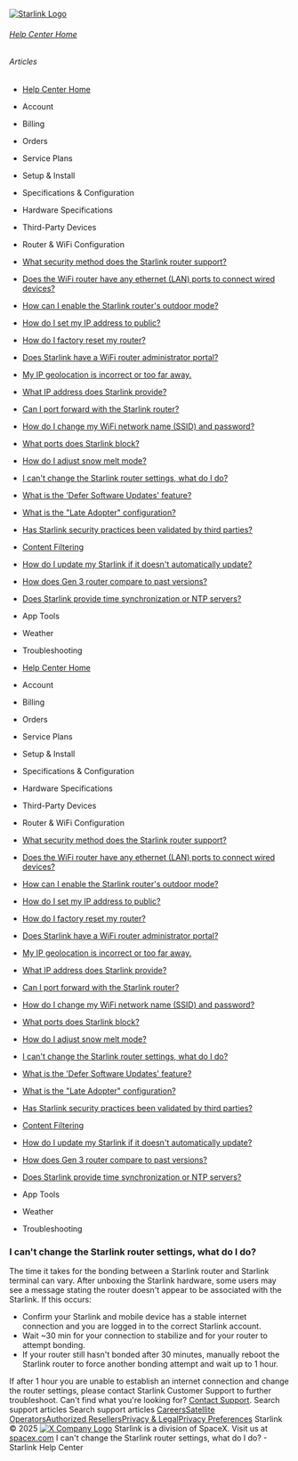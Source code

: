 [![Starlink Logo](https://www.starlink.com/_next/image?url=%2Fassets%2Fimages%2Flogo%2Flogo_white.png&w=3840&q=75)](https://www.starlink.com/support/article/<https:/www.starlink.com/>)
###### [Help Center Home](https://www.starlink.com/support/article/</support>)
###### Articles
  * [Help Center Home](https://www.starlink.com/support/article/</support>)
  * Account
  * Billing
  * Orders
  * Service Plans
  * Setup & Install
  * Specifications & Configuration
  * Hardware Specifications
  * Third-Party Devices
  * Router & WiFi Configuration 
  * [What security method does the Starlink router support?](https://www.starlink.com/support/article/</support/article/ea24942c-df98-03f4-a3a7-df324462ed4d>)
  * [Does the WiFi router have any ethernet (LAN) ports to connect wired devices?](https://www.starlink.com/support/article/</support/article/197cc36c-48ee-45f4-0574-aad686984317>)
  * [How can I enable the Starlink router's outdoor mode?](https://www.starlink.com/support/article/</support/article/5b77f3a4-0c06-d7c9-86b7-a2ffbbbd5769>)
  * [How do I set my IP address to public?](https://www.starlink.com/support/article/</support/article/13f0056c-6f6d-5a55-623c-fe94ad9947c5>)
  * [How do I factory reset my router?](https://www.starlink.com/support/article/</support/article/d68ed178-4d54-b486-b7d8-2a6273917632>)
  * [Does Starlink have a WiFi router administrator portal?](https://www.starlink.com/support/article/</support/article/f9a1d602-9204-e70c-a780-f2619d99f9c7>)
  * [My IP geolocation is incorrect or too far away.](https://www.starlink.com/support/article/</support/article/08ecdfe4-f2a9-2b3d-fcba-a435404a2db3>)
  * [What IP address does Starlink provide? ](https://www.starlink.com/support/article/</support/article/1192f3ef-2a17-31d9-261a-a59d215629f4>)
  * [Can I port forward with the Starlink router? ](https://www.starlink.com/support/article/</support/article/e3e6bb65-2bbc-1c8a-0c42-74b4776a64f8>)
  * [How do I change my WiFi network name (SSID) and password?](https://www.starlink.com/support/article/</support/article/84fa18cf-758c-6fee-98e7-756d75d6f811>)
  * [What ports does Starlink block?](https://www.starlink.com/support/article/</support/article/c3caacdf-1c1f-98db-b821-bbb36ca9d89b>)
  * [How do I adjust snow melt mode?](https://www.starlink.com/support/article/</support/article/123263fe-abc5-60e0-3af1-9e022aeba80a>)
  * [I can't change the Starlink router settings, what do I do?](https://www.starlink.com/support/article/</support/article/c3f204be-f689-a802-71b8-e297eceb1529>)
  * [What is the 'Defer Software Updates' feature?](https://www.starlink.com/support/article/</support/article/4331faa0-0edd-274e-6ace-7b3188afb4b4>)
  * [What is the "Late Adopter" configuration?](https://www.starlink.com/support/article/</support/article/219ac7cc-4436-8260-36bc-af0a6765d704>)
  * [Has Starlink security practices been validated by third parties?](https://www.starlink.com/support/article/</support/article/984d0c92-9fac-3036-1138-be0f390829dc>)
  * [Content Filtering](https://www.starlink.com/support/article/</support/article/1542bce8-8fa4-158f-5880-2dd366dec075>)
  * [How do I update my Starlink if it doesn't automatically update?](https://www.starlink.com/support/article/</support/article/44b964f6-a538-d7c1-b893-b02822f444b5>)
  * [How does Gen 3 router compare to past versions?](https://www.starlink.com/support/article/</support/article/f7105c55-8d50-ac74-fb47-210edc350f85>)
  * [Does Starlink provide time synchronization or NTP servers?](https://www.starlink.com/support/article/</support/article/0873e885-831a-9f4e-4808-2838a28f2e69>)
  * App Tools 
  * Weather 
  * Troubleshooting


  * [Help Center Home](https://www.starlink.com/support/article/</support>)
  * Account
  * Billing
  * Orders
  * Service Plans
  * Setup & Install
  * Specifications & Configuration
  * Hardware Specifications
  * Third-Party Devices
  * Router & WiFi Configuration 
  * [What security method does the Starlink router support?](https://www.starlink.com/support/article/</support/article/ea24942c-df98-03f4-a3a7-df324462ed4d>)
  * [Does the WiFi router have any ethernet (LAN) ports to connect wired devices?](https://www.starlink.com/support/article/</support/article/197cc36c-48ee-45f4-0574-aad686984317>)
  * [How can I enable the Starlink router's outdoor mode?](https://www.starlink.com/support/article/</support/article/5b77f3a4-0c06-d7c9-86b7-a2ffbbbd5769>)
  * [How do I set my IP address to public?](https://www.starlink.com/support/article/</support/article/13f0056c-6f6d-5a55-623c-fe94ad9947c5>)
  * [How do I factory reset my router?](https://www.starlink.com/support/article/</support/article/d68ed178-4d54-b486-b7d8-2a6273917632>)
  * [Does Starlink have a WiFi router administrator portal?](https://www.starlink.com/support/article/</support/article/f9a1d602-9204-e70c-a780-f2619d99f9c7>)
  * [My IP geolocation is incorrect or too far away.](https://www.starlink.com/support/article/</support/article/08ecdfe4-f2a9-2b3d-fcba-a435404a2db3>)
  * [What IP address does Starlink provide? ](https://www.starlink.com/support/article/</support/article/1192f3ef-2a17-31d9-261a-a59d215629f4>)
  * [Can I port forward with the Starlink router? ](https://www.starlink.com/support/article/</support/article/e3e6bb65-2bbc-1c8a-0c42-74b4776a64f8>)
  * [How do I change my WiFi network name (SSID) and password?](https://www.starlink.com/support/article/</support/article/84fa18cf-758c-6fee-98e7-756d75d6f811>)
  * [What ports does Starlink block?](https://www.starlink.com/support/article/</support/article/c3caacdf-1c1f-98db-b821-bbb36ca9d89b>)
  * [How do I adjust snow melt mode?](https://www.starlink.com/support/article/</support/article/123263fe-abc5-60e0-3af1-9e022aeba80a>)
  * [I can't change the Starlink router settings, what do I do?](https://www.starlink.com/support/article/</support/article/c3f204be-f689-a802-71b8-e297eceb1529>)
  * [What is the 'Defer Software Updates' feature?](https://www.starlink.com/support/article/</support/article/4331faa0-0edd-274e-6ace-7b3188afb4b4>)
  * [What is the "Late Adopter" configuration?](https://www.starlink.com/support/article/</support/article/219ac7cc-4436-8260-36bc-af0a6765d704>)
  * [Has Starlink security practices been validated by third parties?](https://www.starlink.com/support/article/</support/article/984d0c92-9fac-3036-1138-be0f390829dc>)
  * [Content Filtering](https://www.starlink.com/support/article/</support/article/1542bce8-8fa4-158f-5880-2dd366dec075>)
  * [How do I update my Starlink if it doesn't automatically update?](https://www.starlink.com/support/article/</support/article/44b964f6-a538-d7c1-b893-b02822f444b5>)
  * [How does Gen 3 router compare to past versions?](https://www.starlink.com/support/article/</support/article/f7105c55-8d50-ac74-fb47-210edc350f85>)
  * [Does Starlink provide time synchronization or NTP servers?](https://www.starlink.com/support/article/</support/article/0873e885-831a-9f4e-4808-2838a28f2e69>)
  * App Tools 
  * Weather 
  * Troubleshooting


### I can't change the Starlink router settings, what do I do?
The time it takes for the bonding between a Starlink router and Starlink terminal can vary. After unboxing the Starlink hardware, some users may see a message stating the router doesn't appear to be associated with the Starlink.
If this occurs: 
  * Confirm your Starlink and mobile device has a stable internet connection and you are logged in to the correct Starlink account.
  * Wait ~30 min for your connection to stabilize and for your router to attempt bonding.
  * If your router still hasn't bonded after 30 minutes, manually reboot the Starlink router to force another bonding attempt and wait up to 1 hour.


If after 1 hour you are unable to establish an internet connection and change the router settings, please contact Starlink Customer Support to further troubleshoot.
Can't find what you're looking for? [Contact Support](https://www.starlink.com/support/article/</support/tickets?sourceType=web_article_help_center&sourceValue=c3f204be-f689-a802-71b8-e297eceb1529>).
Search support articles
Search support articles
[Careers](https://www.starlink.com/support/article/<https:/www.spacex.com/careers>)[Satellite Operators](https://www.starlink.com/support/article/<https:/starlink.com/satellite-operators>)[Authorized Resellers](https://www.starlink.com/support/article/<https:/starlink.com/resellers>)[Privacy & Legal](https://www.starlink.com/support/article/<https:/starlink.com/legal>)[Privacy Preferences](https://www.starlink.com/support/article/<>)
Starlink © 2025
[![X Company Logo](https://www.starlink.com/assets/images/icons/x-logo.svg)](https://www.starlink.com/support/article/<https:/twitter.com/Starlink>)
Starlink is a division of SpaceX. Visit us at [spacex.com](https://www.starlink.com/support/article/<https:/www.spacex.com/>)
I can't change the Starlink router settings, what do I do? - Starlink Help Center
